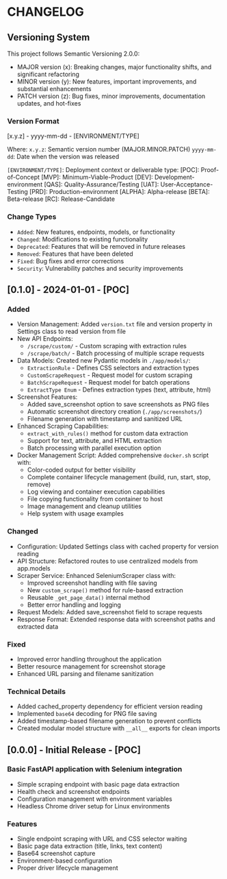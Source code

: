 # CHANGELOG

## Versioning System
This project follows Semantic Versioning 2.0.0:
- MAJOR version (x): Breaking changes, major functionality shifts, and significant refactoring
- MINOR version (y): New features, important improvements, and substantial enhancements
- PATCH version (z): Bug fixes, minor improvements, documentation updates, and hot-fixes

### Version Format
[x.y.z] - yyyy-mm-dd - [ENVIRONMENT/TYPE]

Where:
`x.y.z`: Semantic version number (MAJOR.MINOR.PATCH)
`yyyy-mm-dd`: Date when the version was released

`[ENVIRONMENT/TYPE]`: Deployment context or deliverable type:
[POC]: Proof-of-Concept
[MVP]: Minimum-Viable-Product
[DEV]: Development-environment
[QAS]: Quality-Assurance/Testing
[UAT]: User-Acceptance-Testing
[PRD]: Production-environment
[ALPHA]: Alpha-release
[BETA]: Beta-release
[RC]: Release-Candidate

### Change Types
- `Added`: New features, endpoints, models, or functionality
- `Changed`: Modifications to existing functionality
- `Deprecated`: Features that will be removed in future releases
- `Removed`: Features that have been deleted
- `Fixed`: Bug fixes and error corrections
- `Security`: Vulnerability patches and security improvements

## [0.1.0] - 2024-01-01 - [POC]
### Added
- Version Management: Added `version.txt` file and version property in Settings class to read version from file
- New API Endpoints:
    - `/scrape/custom/` - Custom scraping with extraction rules
    - `/scrape/batch/` - Batch processing of multiple scrape requests
- Data Models: Created new Pydantic models in `./app/models/`:
    - `ExtractionRule` - Defines CSS selectors and extraction types
    - `CustomScrapeRequest` - Request model for custom scraping
    - `BatchScrapeRequest` - Request model for batch operations
    - `ExtractType Enum` - Defines extraction types (text, attribute, html)
- Screenshot Features:
    - Added save_screenshot option to save screenshots as PNG files
    - Automatic screenshot directory creation (`./app/screenshots/`)
    - Filename generation with timestamp and sanitized URL
- Enhanced Scraping Capabilities:
    - `extract_with_rules()` method for custom data extraction
    - Support for text, attribute, and HTML extraction
    - Batch processing with parallel execution option
- Docker Management Script: Added comprehensive `docker.sh` script with:
    - Color-coded output for better visibility
    - Complete container lifecycle management (build, run, start, stop, remove)
    - Log viewing and container execution capabilities
    - File copying functionality from container to host
    - Image management and cleanup utilities
    - Help system with usage examples

### Changed
- Configuration: Updated Settings class with cached property for version reading
- API Structure: Refactored routes to use centralized models from app.models
- Scraper Service: Enhanced SeleniumScraper class with:
    - Improved screenshot handling with file saving
    - New `custom_scrape()` method for rule-based extraction
    - Reusable `_get_page_data()` internal method
    - Better error handling and logging
- Request Models: Added save_screenshot field to scrape requests
- Response Format: Extended response data with screenshot paths and extracted data

### Fixed
- Improved error handling throughout the application
- Better resource management for screenshot storage
- Enhanced URL parsing and filename sanitization

### Technical Details
- Added cached_property dependency for efficient version reading
- Implemented `base64` decoding for PNG file saving
- Added timestamp-based filename generation to prevent conflicts
- Created modular model structure with `__all__` exports for clean imports

## [0.0.0] - Initial Release - [POC]
### Basic FastAPI application with Selenium integration
- Simple scraping endpoint with basic page data extraction
- Health check and screenshot endpoints
- Configuration management with environment variables
- Headless Chrome driver setup for Linux environments

### Features
- Single endpoint scraping with URL and CSS selector waiting
- Basic page data extraction (title, links, text content)
- Base64 screenshot capture
- Environment-based configuration
- Proper driver lifecycle management
